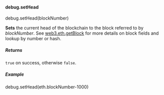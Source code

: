 
#### debug.setHead

debug.setHead(blockNumber)

**Sets** the current head of the blockchain to the block referred to by _blockNumber_.
See [web3.eth.getBlock](https://github.com/ethereumproject/wiki/wiki/JavaScript-API#web3ethgetblock) for more details on block fields and lookup by number or hash.

##### Returns

`true` on success, otherwise `false`.

##### Example

debug.setHead(eth.blockNumber-1000)
